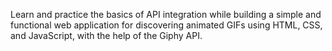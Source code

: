 Learn and practice the basics of API integration while building a simple and functional web application for discovering animated GIFs using HTML, CSS, and JavaScript, with the help of the Giphy API. 
